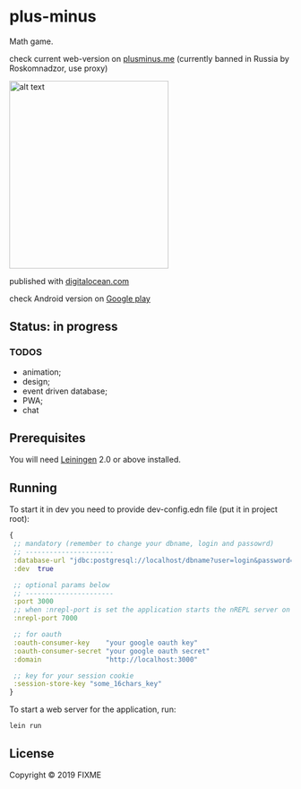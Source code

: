 # plus-minus

Math game.

check current web-version on [plusminus.me][1]
(currently banned in Russia by Roskomnadzor, use proxy)

<img src="https://github.com/Liverm0r/Plus-Minus-Fullstack/blob/dev/resources/public/img/gif/demo.gif" alt="alt text" width="284" height="335">

published with [digitalocean.com][3]

check Android version on [Google play][2]

[1]: https://plusminus.me
[2]: https://play.google.com/store/apps/details?id=com.livermor.plusminus
[3]: https://m.do.co/c/edb551a6bfca

## Status: in progress 

### TODOS
- animation;
- design;
- event driven database;
- PWA;
- chat

## Prerequisites

You will need [Leiningen][3] 2.0 or above installed.

[3]: https://github.com/technomancy/leiningen

## Running

To start it in dev you need to provide dev-config.edn file (put it in project root): 
```clojure
{
 ;; mandatory (remember to change your dbname, login and passowrd)
 ;; ----------------------
 :database-url "jdbc:postgresql://localhost/dbname?user=login&password=password"
 :dev  true

 ;; optional params below
 ;; ----------------------
 :port 3000
 ;; when :nrepl-port is set the application starts the nREPL server on load
 :nrepl-port 7000

 ;; for oauth
 :oauth-consumer-key    "your google oauth key"
 :oauth-consumer-secret "your google oauth secret"
 :domain                "http://localhost:3000"

 ;; key for your session cookie
 :session-store-key "some_16chars_key"
}
```
To start a web server for the application, run:

    lein run 

## License

Copyright © 2019 FIXME
